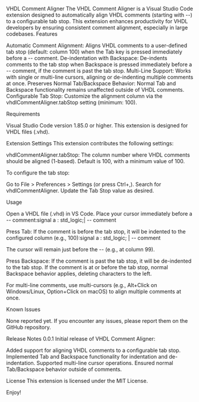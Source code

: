 VHDL Comment Aligner
The VHDL Comment Aligner is a Visual Studio Code extension designed to automatically align VHDL comments (starting with --) to a configurable tab stop. This extension enhances productivity for VHDL developers by ensuring consistent comment alignment, especially in large codebases.
Features

Automatic Comment Alignment: Aligns VHDL comments to a user-defined tab stop (default: column 100) when the Tab key is pressed immediately before a -- comment.
De-indentation with Backspace: De-indents comments to the tab stop when Backspace is pressed immediately before a -- comment, if the comment is past the tab stop.
Multi-Line Support: Works with single or multi-line cursors, aligning or de-indenting multiple comments at once.
Preserves Normal Tab/Backspace Behavior: Normal Tab and Backspace functionality remains unaffected outside of VHDL comments.
Configurable Tab Stop: Customize the alignment column via the vhdlCommentAligner.tabStop setting (minimum: 100).

Requirements

Visual Studio Code version 1.85.0 or higher.
This extension is designed for VHDL files (.vhd).

Extension Settings
This extension contributes the following settings:

vhdlCommentAligner.tabStop: The column number where VHDL comments should be aligned (1-based). Default is 100, with a minimum value of 100.

To configure the tab stop:

Go to File > Preferences > Settings (or press Ctrl+,).
Search for vhdlCommentAligner.
Update the Tab Stop value as desired.

Usage

Open a VHDL file (.vhd) in VS Code.
Place your cursor immediately before a -- comment:signal a : std_logic;| -- comment


Press Tab:
If the comment is before the tab stop, it will be indented to the configured column (e.g., 100):signal a : std_logic;                                                                                  | -- comment


The cursor will remain just before the -- (e.g., at column 99).


Press Backspace:
If the comment is past the tab stop, it will be de-indented to the tab stop.
If the comment is at or before the tab stop, normal Backspace behavior applies, deleting characters to the left.


For multi-line comments, use multi-cursors (e.g., Alt+Click on Windows/Linux, Option+Click on macOS) to align multiple comments at once.

Known Issues

None reported yet. If you encounter any issues, please report them on the GitHub repository.

Release Notes
0.0.1
Initial release of VHDL Comment Aligner:

Added support for aligning VHDL comments to a configurable tab stop.
Implemented Tab and Backspace functionality for indentation and de-indentation.
Supported multi-line cursor operations.
Ensured normal Tab/Backspace behavior outside of comments.

License
This extension is licensed under the MIT License.

Enjoy!
